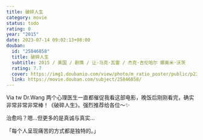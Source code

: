 ```yaml
---
title: 破碎人生
category: movie
status: todo
rating: 0
year: "2015"
date: 2023-07-14 09:02:13+08:00
douban:
  id: "25846858"
  title: 破碎人生
  subtitle: 2015 / 美国 / 剧情 / 让-马克·瓦雷 / 杰克·吉伦哈尔 娜奥米·沃茨
  rating: 7.7
  cover: https://img1.doubanio.com/view/photo/m_ratio_poster/public/p2359593888.jpg
  link: https://movie.douban.com/subject/25846858/
---
```


Via tw Dr.Wang 两个心理医生一直都催促我看这部电影，晚饭后刚刚看完，确实非常非常非常棒！《破碎人生》。强烈推荐给各位～✨

治愈吗？嗯…但更多的是真诚与真实…

「每个人呈现痛苦的方式都是独特的。」
